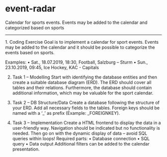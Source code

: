 # event-radar
Calendar for sports events. Events may be added to the calendar and categorized based on sports

<hr>
1. Coding Exercise 
Goal is to implement a calendar for sport events. Events may be added to the calendar and it 
should be possible to categorize the events based on sports. 

Examples: 
• Sat., 18.07.2019, 18:30, Football, Salzburg – Sturm 
• Sun., 23.10.2019, 09:45, Ice Hockey, KAC - Capitals 

2. Task 1 – Modelling
Start with identifying the database entities and then create a suitable database diagram (ERD). 
The ERD should cover all tables and their relations. 
Furthermore, the database should contain additional information, which may be valuable for the 
sport calendar.

3. Task 2 – DB Structure/Data
Create a database following the structure of your ERD. Add all necessary fields to the tables. 
Foreign keys should be named with a ‘_’ as prefix (Example: _FOREIGNKEY).

4. Task 3 – Implementation
Create a HTML frontend to display the data in a user-friendly way. Navigation should be 
indicated but no functionality is needed. 
Then go on with the dynamic display of data – avoid SQL queries within loops! 
Required parts: 
• Database connection 
• SQL query 
• Data output 
Additional filters can be added to the calendar presentation.
